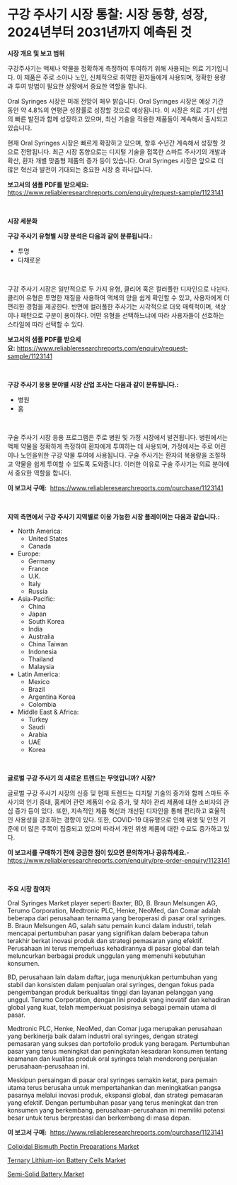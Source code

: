 <p><h1>구강 주사기 시장 통찰: 시장 동향, 성장, 2024년부터 2031년까지 예측된 것</h1></p><p><strong>시장 개요 및 보고 범위</strong></p>
<p><p>구강주사기는 액체나 약물을 정확하게 측정하여 투여하기 위해 사용되는 의료 기기입니다. 이 제품은 주로 소아나 노인, 신체적으로 취약한 환자들에게 사용되며, 정확한 용량과 투여 방법이 필요한 상황에서 중요한 역할을 합니다.</p><p>Oral Syringes 시장은 미래 전망이 매우 밝습니다. Oral Syringes 시장은 예상 기간 동안 약 4.8%의 연평균 성장률로 성장할 것으로 예상됩니다. 이 시장은 의료 기기 산업의 빠른 발전과 함께 성장하고 있으며, 최신 기술을 적용한 제품들이 계속해서 출시되고 있습니다. </p><p>현재 Oral Syringes 시장은 빠르게 확장하고 있으며, 향후 수년간 계속해서 성장할 것으로 전망됩니다. 최근 시장 동향으로는 디지털 기술을 접목한 스마트 주사기의 개발과 확산, 환자 개별 맞춤형 제품의 증가 등이 있습니다. Oral Syringes 시장은 앞으로 더 많은 혁신과 발전이 기대되는 중요한 시장 중 하나입니다.</p></p>
<p><strong>보고서의 샘플 PDF를 받으세요:</strong> <a href="https://www.reliableresearchreports.com/enquiry/request-sample/1123141">https://www.reliableresearchreports.com/enquiry/request-sample/1123141</a></p>
<p>&nbsp;</p>
<p><strong>시장 세분화</strong></p>
<p><strong>구강 주사기 유형별 시장 분석은 다음과 같이 분류됩니다.:</strong></p>
<p><ul><li>투명</li><li>다채로운</li></ul></p>
<p>&nbsp;</p>
<p><p>구강 주사기 시장은 일반적으로 두 가지 유형, 클리어 혹은 컬러풀한 디자인으로 나뉜다. 클리어 유형은 투명한 재질을 사용하여 액체의 양을 쉽게 확인할 수 있고, 사용자에게 더 편리한 경험을 제공한다. 반면에 컬러풀한 주사기는 시각적으로 더욱 매력적이며, 색상이나 패턴으로 구분이 용이하다. 어떤 유형을 선택하느냐에 따라 사용자들이 선호하는 스타일에 따라 선택할 수 있다.</p></p>
<p><strong>보고서의 샘플 PDF를 받으세요:</strong>&nbsp;<a href="https://www.reliableresearchreports.com/enquiry/request-sample/1123141">https://www.reliableresearchreports.com/enquiry/request-sample/1123141</a></p>
<p>&nbsp;</p>
<p><strong> 구강 주사기 응용 분야별 시장 산업 조사는 다음과 같이 분류됩니다.:</strong></p>
<p><ul><li>병원</li><li>홈</li></ul></p>
<p>&nbsp;</p>
<p><p>구술 주사기 시장 응용 프로그램은 주로 병원 및 가정 시장에서 발견됩니다. 병원에서는 액체 약물을 정확하게 측정하여 환자에게 투여하는 데 사용되며, 가정에서는 주로 어린이나 노인을위한 구강 약물 투여에 사용됩니다. 구술 주사기는 환자의 복용량을 조절하고 약물을 쉽게 투여할 수 있도록 도와줍니다. 이러한 이유로 구술 주사기는 의료 분야에서 중요한 역할을 합니다.</p></p>
<p><strong>이 보고서 구매:</strong>&nbsp; <a href="https://www.reliableresearchreports.com/purchase/1123141">https://www.reliableresearchreports.com/purchase/1123141</a></p>
<p>&nbsp;</p>
<p><strong>지역 측면에서 구강 주사기 지역별로 이용 가능한 시장 플레이어는 다음과 같습니다.:</strong></p>
<p><ul>
    <li>
        North America:
        <ul>
            <li>United States</li>
            <li>Canada</li>
        </ul>
    </li>
    <li>
        Europe:
        <ul>
            <li>Germany</li>
            <li>France</li>
            <li>U.K.</li>
            <li>Italy</li>
            <li>Russia</li>
        </ul>
    </li>
    <li>
        Asia-Pacific:
        <ul>
            <li>China</li>
            <li>Japan</li>
            <li>South Korea</li>
            <li>India</li>
            <li>Australia</li>
            <li>China Taiwan</li>
            <li>Indonesia</li>
            <li>Thailand</li>
            <li>Malaysia</li>
        </ul>
    </li>
    <li>
        Latin America:
        <ul>
            <li>Mexico</li>
            <li>Brazil</li>
            <li>Argentina Korea</li>
            <li>Colombia</li>
        </ul>
    </li>
    <li>
        Middle East & Africa:
        <ul>
            <li>Turkey</li>
            <li>Saudi</li>
            <li>Arabia</li>
            <li>UAE</li>
            <li>Korea</li>
        </ul>
    </li>
    </ul></p>
<p>&nbsp;</p>
<p><strong>글로벌 구강 주사기 의 새로운 트렌드는 무엇입니까? 시장?</strong></p>
<p><p>글로벌 구강 주사기 시장의 신흥 및 현재 트렌드는 디지턀 기술의 증가와 함께 스마트 주사기의 인기 증대, 홈케어 관련 제품의 수요 증가, 및 치아 관리 제품에 대한 소비자의 관심 증가 등이 있다. 또한, 지속적인 제품 혁신과 개선된 디자인을 통해 편리하고 효율적인 사용성을 강조하는 경향이 있다. 또한, COVID-19 대유행으로 인해 위생 및 안전 기준에 더 많은 주목이 집중되고 있으며 따라서 개인 위생 제품에 대한 수요도 증가하고 있다.</p></p>
<p><strong>이 보고서를 구매하기 전에 궁금한 점이 있으면 문의하거나 공유하세요.</strong>- <a href="https://www.reliableresearchreports.com/enquiry/pre-order-enquiry/1123141">https://www.reliableresearchreports.com/enquiry/pre-order-enquiry/1123141</a></p>
<p>&nbsp;</p>
<p><strong>주요 시장 참여자</strong></p>
<p><p>Oral Syringes Market player seperti Baxter, BD, B. Braun Melsungen AG, Terumo Corporation, Medtronic PLC, Henke, NeoMed, dan Comar adalah beberapa dari perusahaan ternama yang beroperasi di pasar oral syringes. B. Braun Melsungen AG, salah satu pemain kunci dalam industri, telah mencapai pertumbuhan pasar yang signifikan dalam beberapa tahun terakhir berkat inovasi produk dan strategi pemasaran yang efektif. Perusahaan ini terus memperluas kehadirannya di pasar global dan telah meluncurkan berbagai produk unggulan yang memenuhi kebutuhan konsumen.</p><p>BD, perusahaan lain dalam daftar, juga menunjukkan pertumbuhan yang stabil dan konsisten dalam penjualan oral syringes, dengan fokus pada pengembangan produk berkualitas tinggi dan layanan pelanggan yang unggul. Terumo Corporation, dengan lini produk yang inovatif dan kehadiran global yang kuat, telah memperkuat posisinya sebagai pemain utama di pasar.</p><p>Medtronic PLC, Henke, NeoMed, dan Comar juga merupakan perusahaan yang berkinerja baik dalam industri oral syringes, dengan strategi pemasaran yang sukses dan portofolio produk yang beragam. Pertumbuhan pasar yang terus meningkat dan peningkatan kesadaran konsumen tentang keamanan dan kualitas produk oral syringes telah mendorong penjualan perusahaan-perusahaan ini.</p><p>Meskipun persaingan di pasar oral syringes semakin ketat, para pemain utama terus berusaha untuk mempertahankan dan meningkatkan pangsa pasarnya melalui inovasi produk, ekspansi global, dan strategi pemasaran yang efektif. Dengan pertumbuhan pasar yang terus meningkat dan tren konsumen yang berkembang, perusahaan-perusahaan ini memiliki potensi besar untuk terus berprestasi dan berkembang di masa depan.</p></p>
<p><strong>이 보고서 구매:</strong>&nbsp;&nbsp;<a href="https://www.reliableresearchreports.com/purchase/1123141">https://www.reliableresearchreports.com/purchase/1123141</a></p>
<p><p><a href="https://view.publitas.com/reportprime-1/colloidal-bismuth-pectin-preparations-market-size-market-trends-and-growth-outlook-forecasted-for-period-from-2023-to-2030/">Colloidal Bismuth Pectin Preparations Market</a></p><p><a href="https://view.publitas.com/reportprime-1/ternary-lithium-ion-battery-cells-market-research-report-provides-critical-insights-that-can-help-shape-business-development-and-investment-strategies/">Ternary Lithium-ion Battery Cells Market</a></p><p><a href="https://view.publitas.com/reportprime-1/semi-solid-battery-market-size-focuses-on-market-dynamics-in-depth-analysis-and-future-projections-of-its-market-forecasted-for-period-from-2023-to-2030/">Semi-Solid Battery Market</a></p></p>
